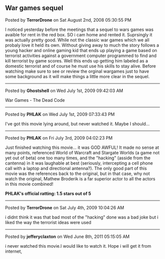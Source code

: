 ## War games sequel
Posted by **TerrorDrone** on Sat August 2nd, 2008 05:30:55 PM

I noticed yesterday before the meetings that a sequel to wars games was avaible
for rent in the red box. SO i cam home and rented it. Suprsingly it was actually
pretty good. While not the classic war games which we all probaly love it held
its own. Without giving away to much the story follows a young hacker and online
gaming kid that ends up playing a game based on terrorist activities against a
government computer programmed to find and kill terrorist by game scores. Well
this ends up getting him labeled as a domestic terrorist and of course he must
use his skills to stay alive. Before watching make sure to see or review the
orginal wargames just to have some background as it will make things a little
more clear in the sequel.

--------------------------------------------------------------------------------

Posted by **Ghostshell** on Wed July 1st, 2009 09:42:03 AM

War Games - The Dead Code

--------------------------------------------------------------------------------

Posted by **PHLAK** on Wed July 1st, 2009 07:33:43 PM

I've got this movie lying around, but never watched it.  Maybe I should...

--------------------------------------------------------------------------------

Posted by **PHLAK** on Fri July 3rd, 2009 04:02:23 PM

Just finished watching this movie... it was GOD AWFUL! It made no sense at many
points, referenced World of Warcraft and Stargate Worlds (a game not yet out of
beta) one too many times, and the "hacking" (asside from the cantenna) in it was
laughable at best (seriously, intercepting a cell phone call with a laptop and
directional antenna?).  The only good part of this movie was the references back
to the original, but in that case, why not watch the original, Mathew Broderik
is a far superior actor to all the actors in this movie combined!

**PHLAK's official ratting: 1.5 stars out of 5**

--------------------------------------------------------------------------------

Posted by **TerrorDrone** on Sat July 4th, 2009 10:04:26 AM

i didnt think it was that bad most of the "hacking" done was a bad joke but i
liked the way the terrorist ideas were used

--------------------------------------------------------------------------------

Posted by **jefferyclaxton** on Wed June 8th, 2011 05:15:05 AM

i never watched this movie.I would like to watch it. Hope i will get it from
internet,
